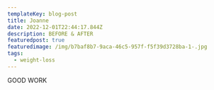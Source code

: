 ```yaml
---
templateKey: blog-post
title: Joanne
date: 2022-12-01T22:44:17.844Z
description: BEFORE & AFTER
featuredpost: true
featuredimage: /img/b7baf8b7-9aca-46c5-957f-f5f39d3728ba-1-.jpg
tags:
  - weight-loss
---
```

G﻿OOD WORK